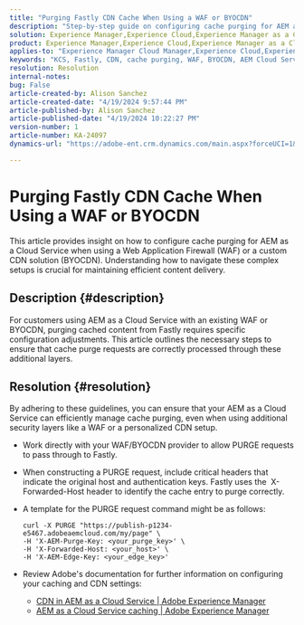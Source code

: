 ```yaml
---
title: "Purging Fastly CDN Cache When Using a WAF or BYOCDN"
description: "Step-by-step guide on configuring cache purging for AEM as a Cloud Service when leveraging a Web Application Firewall (WAF) or Bring Your Own CDN (BYOCDN)."
solution: Experience Manager,Experience Cloud,Experience Manager as a Cloud Service
product: Experience Manager,Experience Cloud,Experience Manager as a Cloud Service
applies-to: "Experience Manager Cloud Manager,Experience Cloud,Experience Manager as a Cloud Service,Experience Manager 6.5"
keywords: "KCS, Fastly, CDN, cache purging, WAF, BYOCDN, AEM Cloud Service, Imperva, reverse proxy, X-Forwarded-Host, X-AEM-Purge-Key, X-AEM-Edge-Key, curl command, cache invalidation."
resolution: Resolution
internal-notes: 
bug: False
article-created-by: Alison Sanchez
article-created-date: "4/19/2024 9:57:44 PM"
article-published-by: Alison Sanchez
article-published-date: "4/19/2024 10:22:27 PM"
version-number: 1
article-number: KA-24097
dynamics-url: "https://adobe-ent.crm.dynamics.com/main.aspx?forceUCI=1&pagetype=entityrecord&etn=knowledgearticle&id=292d31d7-97fe-ee11-a1ff-6045bd006149"

---
```

# Purging Fastly CDN Cache When Using a WAF or BYOCDN


This article provides insight on how to configure  cache purging for AEM as a Cloud Service when using a Web Application Firewall (WAF) or a custom CDN solution (BYOCDN). Understanding how to navigate these complex setups is crucial for maintaining efficient content delivery.

## Description {#description}


For customers using AEM as a Cloud Service with an existing WAF or BYOCDN, purging cached content from Fastly requires specific configuration adjustments. This article outlines the necessary steps to ensure that cache purge requests are correctly processed through these additional layers.


## Resolution {#resolution}


By adhering to these guidelines, you can ensure that your AEM as a Cloud Service can efficiently manage cache purging, even when using additional security layers like a WAF or a personalized CDN setup.

- Work directly with your WAF/BYOCDN provider to allow PURGE requests to pass through to Fastly.
- When constructing a PURGE request, include critical headers that indicate the original host and authentication keys. Fastly uses the  X-Forwarded-Host header to identify the cache entry to purge correctly.
- A template for the PURGE request command might be as follows:

    ```
    curl -X PURGE "https://publish-p1234-e5467.adobeaemcloud.com/my/page" \
    -H 'X-AEM-Purge-Key: <your_purge_key>' \
    -H 'X-Forwarded-Host: <your_host>' \
    -H 'X-AEM-Edge-Key: <your_edge_key>'
    ```
- Review Adobe's documentation for further information on configuring your caching and CDN settings:
    - [CDN in AEM as a Cloud Service | Adobe Experience Manager](https://experienceleague.adobe.com/docs/experience-manager-cloud-service/implementing/content-delivery/cdn.html)
    - [AEM as a Cloud Service caching | Adobe Experience Manager](https://experienceleague.adobe.com/docs/experience-manager-cloud-service/implementing/content-delivery/caching.html)

